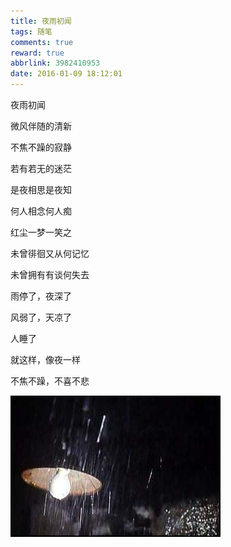 ```yaml
---
title: 夜雨初闻
tags: 随笔
comments: true
reward: true
abbrlink: 3982410953
date: 2016-01-09 18:12:01
---
```

夜雨初闻

微风伴随的清新


不焦不躁的寂静

若有若无的迷茫
<!-- more -->


是夜相思是夜知

何人相念何人痴


红尘一梦一笑之

未曾徘徊又从何记忆

未曾拥有有谈何失去


雨停了，夜深了

风弱了，天凉了

人睡了

就这样，像夜一样

不焦不躁，不喜不悲


![p1](/assets/img/40351488101521.jpg)